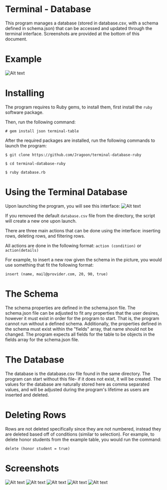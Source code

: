 # Terminal - Database

This program manages a database (stored in database.csv, with a schema defined in schema.json) that can be accessed
and updated through the terminal interface. Screenshots are provided at the bottom of this document.

# Example
![Alt text](screenshots/ruby-database.gif?raw=true "Demo")

# Installing

The program requires to Ruby gems, to install them, first install the `ruby` software package.

Then, run the following command:

`# gem install json terminal-table`

After the required packages are installed, run the following commands to launch the program:

```
$ git clone https://github.com/Jragoon/terminal-database-ruby

$ cd terminal-database-ruby

$ ruby database.rb
```

# Using the Terminal Database

Upon launching the program, you will see this interface:
![Alt text](screenshots/default_prompt.png?raw=true "Default Prompt")

If you removed the default `database.csv` file from the directory, the script will create a new one upon launch.

There are three main actions that can be done using the interface: inserting rows, deleting rows, and filtering rows.

All actions are done in the following format: `action (condition)` or `action(details)`

For example, to insert a new row given the schema in the picture, you would use something that fit the following format:

`insert (name, mail@provider.com, 20, 90, true)`

# The Schema

The schema properties are defined in the schema.json file. The schema.json file can be adjusted to fit any properties that
the user desires, however it must exist in order for the program to start. That is, the program cannot run without a defined
schema. Additionally, the properties defined in the schema must exist within the "fields" array, that name should not be
changed. The program expects all fields for the table to be objects in the fields array for the schema.json file.

# The Database

The database is the database.csv file found in the same directory. The program can start without this file- if it does not
exist, it will be created. The values for the database are naturally stored here as comma separated values, and will
be adjusted during the program's lifetime as users are inserted and deleted.

# Deleting Rows

Rows are not deleted specifically since they are not numbered, instead they are deleted based off of conditions (similar to
selection). For example, to delete honor students from the example table, you would run the command:

`delete (honor student = true)`

# Screenshots

![Alt text](screenshots/delete_part1.png?raw=true "Deleting...")
![Alt text](screenshots/delete_part2.png?raw=true "Deleted!")
![Alt text](screenshots/insert_part1.png?raw=true "Inserting...")
![Alt text](screenshots/insert_part2.png?raw=true "Inserted!")
![Alt text](screenshots/age_query.png?raw=true "Age Query")
